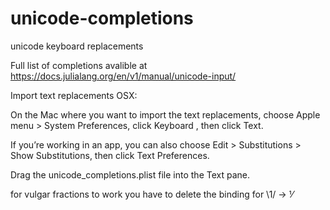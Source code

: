# unicode-completions

unicode keyboard replacements  

Full list of completions avalible at https://docs.julialang.org/en/v1/manual/unicode-input/



Import text replacements OSX:

On the Mac where you want to import the text replacements, choose Apple menu  > System Preferences, click Keyboard , then click Text.

If you’re working in an app, you can also choose Edit > Substitutions > Show Substitutions, then click Text Preferences.

Drag the unicode_completions.plist file into the Text pane.

for vulgar fractions to work you have to delete the binding for \1/ →  ⅟  



